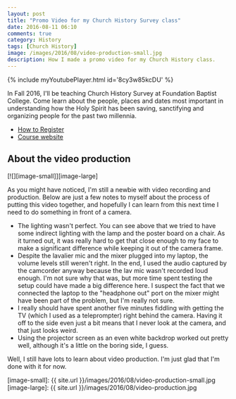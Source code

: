 ```yaml
---
layout: post
title: "Promo Video for my Church History Survey class"
date: 2016-08-11 06:10
comments: true
category: History
tags: [Church History]
image: /images/2016/08/video-production-small.jpg
description: How I made a promo video for my Church History class.
---
```


{% include myYoutubePlayer.html id='8cy3w85kcDU' %}

In Fall 2016, I'll be teaching Church History Survey at Foundation Baptist College. Come learn about the people, places and dates most important in understanding how the Holy Spirit has been saving, sanctifying and organizing people for the past two millennia.

* [How to Register](http://foundationbaptistcollege.com/2016/06/fall-2016-registration/)
* [Course website](http://blogs.duncanjohnson.ca/th105-fall-2016/)

<!-- more -->

## About the video production

[![][image-small]][image-large]

As you might have noticed, I'm still a newbie with video recording and production. Below are just a few notes to myself about the process of putting this video together, and hopefully I can learn from this next time I need to do something in front of a camera.

* The lighting wasn't perfect. You can see above that we tried to have some indirect lighting with the lamp and the poster board on a chair. As it turned out, it was really hard to get that close enough to my face to make a significant difference while keeping it out of the camera frame.
* Despite the lavalier mic and the mixer plugged into my laptop, the volume levels still weren't right. In the end, I used the audio captured by the camcorder anyway because the lav mic wasn't recorded loud enough. I'm not sure why that was, but more time spent testing the setup could have made a big difference here. I suspect the fact that we connected the laptop to the "headphone out" port on the mixer might have been part of the problem, but I'm really not sure.
* I really should have spent another five minutes fiddling with getting the TV (which I used as a teleprompter) right behind the camera. Having it off to the side even just a bit means that I never look at the camera, and that just looks weird.
* Using the projector screen as an even white backdrop worked out pretty well, although it's a little on the boring side, I guess.

Well, I still have lots to learn about video production. I'm just glad that I'm done with it for now.

[image-small]: {{ site.url }}/images/2016/08/video-production-small.jpg
[image-large]: {{ site.url }}/images/2016/08/video-production.jpg
